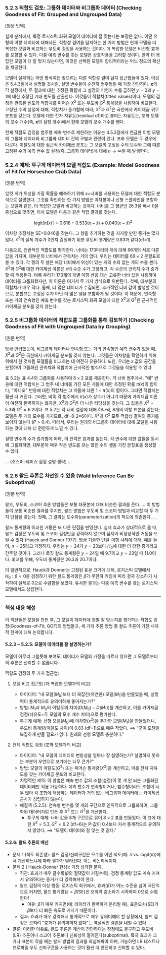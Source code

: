 ### 5.2.3 적합도 검토: 그룹화 데이터와 비그룹화 데이터 (Checking Goodness of Fit: Grouped and Ungrouped Data)

[원문 번역]

실제 분석에서, 특정 로지스틱 회귀 모델이 데이터에 잘 맞는다는 보장은 없다. 어떤 유형의 이항 데이터에 대해서든, 적합성 결여를 탐지하는 한 가지 방법은 현재 모델을 더 복잡한 모델과 비교하는 우도비 검정을 사용하는 것이다. 더 복잡한 모델은 비선형 효과를 포함할 수 있다. 다중 예측 변수를 갖는 모델은 상호작용을 고려할 것이다. 만약 더 복잡한 모델이 더 잘 맞지 않는다면, 이것은 선택된 모델이 합리적이라는 어느 정도의 확신을 제공한다.

모델이 실패하는 어떤 방식이든 찾으려는 다른 적합성 결여 탐지 접근법들이 있다. 이것은 5.4.3절에서 설명할 것처럼, 설명 변수들이 순전히 범주형일 때 가장 간단하다. $\mathbf{x}$의 각 설정에서, 두 결과에 대한 추정된 확률에 그 설정의 피험자 수를 곱하면 $y=0$과 $y=1$에 대한 추정된 기대 빈도를 산출한다. 이것들이 적합치(fitted values)이다. 모델의 검정은 관측된 빈도와 적합치를 피어슨 $X^2$ 또는 우도비 $G^2$ 통계량을 사용하여 비교한다. 고정된 수의 설정에 대해, 적합치가 증가함에 따라, $X^2$과 $G^2$은 극한에서 카이제곱 귀무분포를 갖는다. 모델에 대한 잔차 자유도(residual df)라고 불리는 자유도는, 포화 모델의 모수 개수(즉, $\mathbf{x}$의 설정 개수)에서 현재 모델의 모수 개수를 뺀다.

전체 적합도 검정을 범주형 예측 변수로 제한하는 이유는 4.5.3절에서 언급한 이항 모델의 그룹화 데이터와 비그룹화 데이터 간의 구별과 관련이 있다. 포화 모델은 두 경우에 다르다. 이탈도에 대한 점근적 카이제곱 분포는 그 모델의 고정된 수의 모수와 그에 따른 고정된 수의 예측 변수 값 설정(즉, 그룹화 데이터)에 대해 $n \to \infty$일 때 발생한다.

### 5.2.4 예제: 투구게 데이터의 모델 적합도 (Example: Model Goodness of Fit for Horseshoe Crab Data)

[원문 번역]

암컷 게가 위성을 가질 확률을 예측하기 위해 $x$=너비를 사용하는 모델에 대한 적합도 분석으로 설명한다. 그것을 확인하는 한 가지 방법은 이차항이나 선형 스플라인을 포함하는 모델과 같은, 더 복잡한 모델과 비교하는 것이다. 너비를 그 평균인 26.3을 빼서 0을 중심으로 맞추면, 이차 모델은 다음과 같은 적합 결과를 갖는다.

$$ \text{logit}[\hat{\pi}(x)] = 0.618 + 0.533(x-\bar{x}) + 0.040(x-\bar{x})^2 $$

이차항 추정치는 SE=0.046을 갖는다. 그 항을 추가하는 것을 지지할 만한 증거는 많지 않다. $x^2$의 실제 계수가 0인지 검정하기 위한 우도비 통계량은 0.83과 같다(df=1).

다음으로, 전반적인 적합도를 평가한다. 너비는 173마리의 게에 대해 66개의 서로 다른 값을 가지며, 대부분의 너비에서 관측치는 거의 없다. 우리는 데이터를 $66 \times 2$ 분할표로 볼 수 있다. 각 행의 두 셀은 해당 너비에서 위성이 있는 게의 수와 없는 게의 수를 센다. $X^2$과 $G^2$에 대한 카이제곱 이론은 $x$의 수준 수가 고정되고, 각 수준의 관측치 수가 증가할 때 적용된다. 비록 우리가 173개의 개별 이항 반응 대신 고유한 너비 값을 사용하여 데이터를 그룹화했지만, 이 이론은 여기서 두 가지 방식으로 위반된다. 첫째, 대부분의 적합치가 매우 작다. 둘째, 더 많은 데이터가 수집되면, 추가적인 너비 값이 발생할 것이므로, 분할표는 고정된 수가 아닌 더 많은 셀을 포함하게 될 것이다. 이 때문에, 연속형 또는 거의 연속형인 예측 변수를 갖는 로지스틱 회귀 모델에 대한 $X^2$과 $G^2$은 근사적인 카이제곱 분포를 갖지 않는다.

### 5.2.5 비그룹화 데이터의 적합도를 그룹화를 통해 검토하기 (Checking Goodness of Fit with Ungrouped Data by Grouping)

[원문 번역]

방금 언급했듯이, 비그룹화 데이터나 연속형 또는 거의 연속형인 예측 변수가 있을 때, $X^2$과 $G^2$은 극한에서 카이제곱 분포를 갖지 않는다. 그것들은 이차항을 확인하기 위해 위에서 한 것처럼 모델들을 비교하는 데 여전히 유용하다. 또한, 우리는 $x$ 값의 공간을 분할하여 그룹화된 관측치와 적합치에 근사적인 방식으로 그것들을 적용할 수 있다.

표 5.2는 표 4.4의 그룹화를 사용하여 $8 \times 2$ 표를 제공한다. 각 너비 범주에서, "예" 반응에 대한 적합치는 그 범주 내 너비를 가진 모든 게들에 대한 추정된 확률 $\hat{\pi}(x)$의 합이다; "아니오" 반응에 대한 적합치는 그 게들에 대한 $1-\hat{\pi}(x)$의 합이다. 그러면 적합치는 훨씬 더 커진다. 그러면, 비록 각 범주에서 $\pi(x)$가 상수가 아니기 때문에 카이제곱 이론이 여전히 완벽하지는 않지만, $X^2$과 $G^2$은 더 나은 타당성을 갖는다. 그 값들은 $X^2=5.3$과 $G^2=6.2$이다. 표 5.2는 각 너비 설정에 대해 하나씩, 8개의 이항 표본을 갖는다; 모델은 두 개의 모수를 가지므로, df=8-2=6이다. $X^2$과 $G^2$ 모두 적합성 결여의 증거를 보이지 않는다 ($P>0.4$). 따라서, 우리는 원래의 비그룹화 데이터에 대해 모델을 사용하는 것에 대해 더 편안하게 느낄 수 있다.

설명 변수의 수가 증가함에 따라, 이 전략은 효과를 잃는다. 각 변수에 대한 값들을 동시에 그룹화하면, 대부분이 매우 작은 빈도를 갖는 많은 수의 셀을 가진 분할표를 생성할 수 있다.

... (호스머-레머쇼 검정 설명 생략) ...

### 5.2.6 왈드 추론은 차선일 수 있음 (Wald Inference Can Be Suboptimal)

[원문 번역]

왈드, 우도비, 스코어 추론 방법들은 보통 대푯본에 대해 비슷한 결과를 준다. ... 이 방법들이 보통 비슷한 결과를 주지만, 왈드 방법은 우도비 및 스코어 방법과 비교할 때 두 가지 단점을 갖는다. 첫째, 그 결과는 모수화(parameterization)의 척도에 의존한다. ...

왈드 통계량의 이러한 거동은 또 다른 단점을 반영한다. 실제 효과가 상대적으로 클 때, 왈드 검정은 우도비 및 스코어 검정만큼 강력하지 않으며 심지어 비정상적인 거동을 보일 수 있다 (Hauck and Donner 1977). 방금 기술한 단일-이항 사례에 대해, 예를 들어, $n=25$라고 가정하자. 우리는 $y=24$가 $y=23$보다 $H_0$에 대한 더 강한 증거라고 간주할 것이다. 그러나 로짓 왈드 통계량은 $y=24$일 때 9.7이고 $y=23$일 때 11.0이다. 비교를 위해, 우도비 통계량은 26.3과 20.7이다.

더 일반적으로, Hauck과 Donner는 고정된 표본 크기에 대해, 로지스틱 모델에서 $H_0: \beta=0$을 검정하기 위한 왈드 통계량은 $\hat{\beta}$가 무한히 커짐에 따라 결국 감소하기 시작하여 실제로 0으로 수렴함을 보였다. 유사한 결과는 다중 예측 변수를 갖는 로지스틱 모델에서도 성립한다.

---

### 핵심 내용 해설

이 섹션들은 모델을 만든 후, 그 모델이 데이터에 정말 잘 맞는지를 평가하는 적합도 검정(Goodness-of-Fit, GOF)의 방법들과, 세 가지 추론 방법 중 왈드 추론이 가진 내재적 한계에 대해 논의합니다.

#### 5.2.3 ~ 5.2.5: 모델이 데이터를 잘 설명하는가?

모델이 아무리 그럴듯해 보여도, 데이터가 모델의 가정을 따르지 않으면 그 모델로부터의 추론은 신뢰할 수 없습니다.

적합도 검정의 두 가지 접근법:

1.  모델 비교 접근법 (더 복잡한 모델과의 비교)
    *   아이디어: "내 모델($M_0$)보다 더 복잡한(유연한) 모델($M_1$)을 만들었을 때, 설명력이 통계적으로 유의미하게 좋아지는가?"
    *   방법: $M_1$과 $M_0$의 이탈도의 차이($D(M_0) - D(M_1)$)를 계산하고, 이를 카이제곱 검정(자유도=두 모델의 모수 개수 차이)으로 평가한다.
    *   투구게 예제: 선형 모델($M_0$)에 이차항($x^2$)을 추가한 모델($M_1$)을 만들었더니, 우도비 통계량(이탈도 차이)이 0.83 (df=1)으로 매우 작았다. $\implies$ "굳이 모델을 복잡하게 만들 필요가 없다. 원래의 선형 모델로 충분하다."

2.  전체 적합도 검정 (포화 모델과의 비교)
    *   아이디어: "내 모델이 데이터의 변동성을 얼마나 잘 설명하는가? 설명하지 못하는 부분이 우연으로 보기에는 너무 큰가?"
    *   방법: 모델의 이탈도($G^2$) 또는 피어슨 통계량($X^2$)을 계산하고, 이를 잔차 자유도를 갖는 카이제곱 분포와 비교한다.
    *   치명적인 제약: 이 방법은 예측 변수 값의 조합(설정)이 몇 개 안 되는 그룹화된 데이터에만 적용 가능하다. 예측 변수가 연속형이거나, 범주형이라도 조합이 너무 많아 각 조합에 해당하는 데이터가 거의 없는 비그룹화 데이터에는 카이제곱 근사가 성립하지 않는다.
    *   해결책 (5.2.5): 연속형 변수를 몇 개의 구간으로 인위적으로 그룹화하여, 그룹화된 데이터처럼 만든 후 $X^2$ 또는 $G^2$을 계산한다.
        *   투구게 예제: 너비 값을 8개 구간으로 묶어 $8 \times 2$ 표를 만들었다. 이 표에 대한 $X^2=5.3, G^2=6.2$ (df=6)는 P-값이 0.4보다 커서 통계적으로 유의하지 않았다. $\implies$ "모델이 데이터와 잘 맞는 것 같다."

#### 5.2.6: 왈드 추론의 배신

*   문제 1 (척도 의존성): 왈드 검정/신뢰구간은 모수를 어떤 척도(예: $\pi$ vs. $\text{logit}(\pi)$)에서 계산하느냐에 따라 결과가 달라진다. 이는 비논리적이다.
*   문제 2 ( Hauck-Donner 현상): 가장 심각한 문제.
    *   직관: 효과가 매우 클수록($\hat{\beta}$의 절댓값이 커질수록), 검정 통계량 값도 계속 커져서 유의하다는 증거가 더 강력해져야 한다.
    *   왈드 검정의 이상 행동: 로지스틱 회귀에서, 효과($\hat{\beta}$)가 어느 수준을 넘어 극단적으로 커지면, 왈드 통계량($z=\hat{\beta}/\text{SE}$)은 오히려 감소하기 시작하여 0으로 수렴한다!
        *   이유: $\hat{\beta}$가 매우 커지면(예: 데이터가 완벽하게 분리될 때), 표준오차(SE)가 $\hat{\beta}$보다 더 빠른 속도로 커지기 때문이다.
    *   결과: 효과가 매우 강력해서 통계적으로 매우 유의미해야 할 상황에서, 왈드 검정은 오히려 "효과가 유의미하지 않다"는 역설적인 결론을 내릴 수 있다.
*   결론: 이러한 이유로, 왈드 추론은 계산이 간단하다는 장점에도 불구하고 우도비(LR) 추론이나 스코어 추론보다 신뢰성이 떨어진다(suboptimal). 특히 효과가 크거나 표본이 작을 때는 왈드 방법의 결과를 의심해봐야 하며, 가능하면 LR 테스트나 프로파일 우도 신뢰구간을 사용하는 것이 훨씬 더 안전하고 신뢰할 수 있다.
